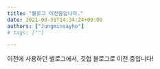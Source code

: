 ```yaml
---
title: "블로그 이전중입니다."
date: 2021-08-31T14:34:24+09:00
authors: ["Jungminsayho"]
# tags: [""] 

---
```


이전에 사용하던 벨로그에서, 깃헙 블로그로 이전 중입니다!

